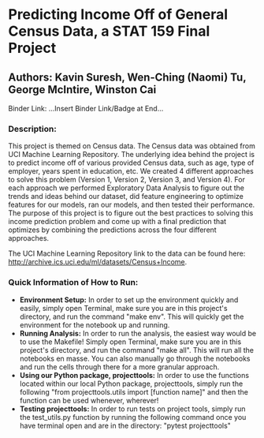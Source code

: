 # Predicting Income Off of General Census Data, a STAT 159 Final Project
## Authors: Kavin Suresh, Wen-Ching (Naomi) Tu, George McIntire, Winston Cai

Binder Link: ...Insert Binder Link/Badge at End...

### Description:
This project is themed on Census data. The Census data was obtained from UCI Machine Learning Repository. The underlying idea behind the project is to predict income off of various provided Census data, such as age, type of employer, years spent in education, etc. We created 4 different approaches to solve this problem (Version 1, Version 2, Version 3, and Version 4). For each approach we performed Exploratory Data Analysis to figure out the trends and ideas behind our dataset, did feature engineering to optimize features for our models, ran our models, and then tested their performance. The purpose of this project is to figure out the best practices to solving this income prediction problem and come up with a final prediction that optimizes by combining the predictions across the four different approaches.

The UCI Machine Learning Repository link to the data can be found here: http://archive.ics.uci.edu/ml/datasets/Census+Income.

### Quick Information of How to Run:
* **Environment Setup:** In order to set up the environment quickly and easily, simply open Terminal, make sure you are in this project's directory, and run the command "make env". This will quickly get the environment for the notebook up and running.
* **Running Analysis:** In order to run the analysis, the easiest way would be to use the Makefile! Simply open Terminal, make sure you are in this project's directory, and run the command "make all". This will run all the notebooks en masse. You can also manually go through the notebooks and run the cells through there for a more granular approach.
* **Using our Python package, projecttools:** In order to use the functions located within our local Python package, projecttools, simply run the following "from projecttools.utils import [function name]" and then the function can be used whenever, wherever!
* **Testing projecttools:** In order to run tests on project tools, simply run the test_utils.py function by running the following command once you have terminal open and are in the directory: "pytest projecttools"
